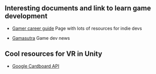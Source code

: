 ## Interesting documents and link to learn game development

* [Gamer career guide](http://www.gamecareerguide.com/)
Page with lots of resources for indie devs

* [Gamasutra](http://www.gamasutra.com/)
Game dev news

## Cool resources for VR in Unity

* [Google Cardboard API](https://developers.google.com/vr/unity/?hl=en)
